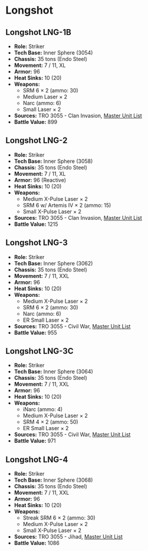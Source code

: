 # Longshot
## Longshot LNG-1B
- **Role:** Striker
- **Tech Base:** Inner Sphere (3054)
- **Chassis:** 35 tons (Endo Steel)
- **Movement:** 7 / 11, XL
- **Armor:** 96
- **Heat Sinks:** 10 (20)
- **Weapons:**
  - SRM 6 × 2 (ammo: 30)
  - Medium Laser × 2
  - Narc (ammo: 6)
  - Small Laser × 2
- **Sources:** TRO 3055 - Clan Invasion, [Master Unit List](http://masterunitlist.info/Unit/Details/1946/longshot-lng-1b)
- **Battle Value:** 899

## Longshot LNG-2
- **Role:** Striker
- **Tech Base:** Inner Sphere (3058)
- **Chassis:** 35 tons (Endo Steel)
- **Movement:** 7 / 11, XL
- **Armor:** 96 (Reactive)
- **Heat Sinks:** 10 (20)
- **Weapons:**
  - Medium X-Pulse Laser × 2
  - SRM 6 w/ Artemis IV × 2 (ammo: 15)
  - Small X-Pulse Laser × 2
- **Sources:** TRO 3055 - Clan Invasion, [Master Unit List](http://masterunitlist.info/Unit/Details/1947/longshot-lng-2)
- **Battle Value:** 1215

## Longshot LNG-3
- **Role:** Striker
- **Tech Base:** Inner Sphere (3062)
- **Chassis:** 35 tons (Endo Steel)
- **Movement:** 7 / 11, XXL
- **Armor:** 96
- **Heat Sinks:** 10 (20)
- **Weapons:**
  - Medium X-Pulse Laser × 2
  - SRM 6 × 2 (ammo: 30)
  - Narc (ammo: 6)
  - ER Small Laser × 2
- **Sources:** TRO 3055 - Civil War, [Master Unit List](http://masterunitlist.info/Unit/Details/1948/longshot-lng-3)
- **Battle Value:** 955

## Longshot LNG-3C
- **Role:** Striker
- **Tech Base:** Inner Sphere (3064)
- **Chassis:** 35 tons (Endo Steel)
- **Movement:** 7 / 11, XXL
- **Armor:** 96
- **Heat Sinks:** 10 (20)
- **Weapons:**
  - iNarc (ammo: 4)
  - Medium X-Pulse Laser × 2
  - SRM 4 × 2 (ammo: 50)
  - ER Small Laser × 2
- **Sources:** TRO 3055 - Civil War, [Master Unit List](http://masterunitlist.info/Unit/Details/1949/longshot-lng-3c)
- **Battle Value:** 971

## Longshot LNG-4
- **Role:** Striker
- **Tech Base:** Inner Sphere (3068)
- **Chassis:** 35 tons (Endo Steel)
- **Movement:** 7 / 11, XXL
- **Armor:** 96
- **Heat Sinks:** 10 (20)
- **Weapons:**
  - Streak SRM 6 × 2 (ammo: 30)
  - Medium X-Pulse Laser × 2
  - Small X-Pulse Laser × 2
- **Sources:** TRO 3055 - Jihad, [Master Unit List](http://masterunitlist.info/Unit/Details/1950/longshot-lng-4)
- **Battle Value:** 1086

